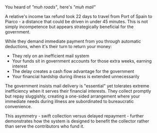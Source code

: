 You heard of _"muh roads"_, here's _"muh mail"_ 

A relative's income tax refund took 22 days to travel from Port of Spain to Piarco - a distance that could be driven in under 45 minutes. This is not simply incompetence but appears strategically beneficial for the government.

While they demand immediate payment from you through automatic deductions, when it's their turn to return your money:

- They rely on an inefficient mail system
- Your funds sit in government accounts for those extra weeks, earning interest
- The delay creates a cash flow advantage for the government
- Your financial hardship during illness is extended unnecessarily

The government insists mail delivery is "essential" yet tolerates extreme inefficiency when it serves their financial interests. They collect promptly but repay sluggishly, creating a one-sided arrangement where your immediate needs during illness are subordinated to bureaucratic convenience.

This asymmetry - swift collection versus delayed repayment - further demonstrates how the system is designed to benefit the collector rather than serve the contributors who fund it.